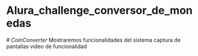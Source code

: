 # Alura_challenge_conversor_de_monedas
<em> # CoinConverter </em>
Mostraremos funcionalidades del sistema
captura de pantallas
video de funcionalidad
